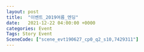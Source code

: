 ```yaml
---
layout: post
title:  "이벤트_2019여름_엔딩"
date:   2021-12-22 04:00:00 +0000
categories: Event
Tags: Story Event
SceneCode: ["scene_evt190627_cp0_q2_s10,7429311"]
---
```

